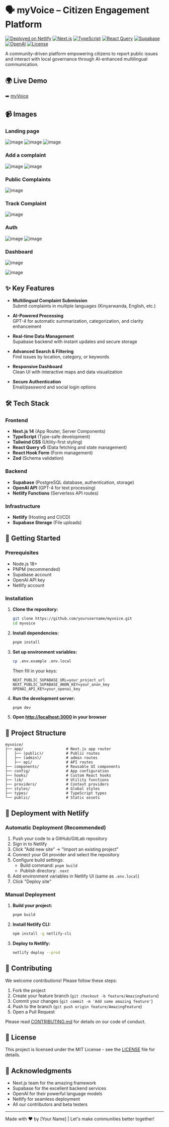 # 🗣️ myVoice – Citizen Engagement Platform

[![Deployed on Netlify](https://img.shields.io/badge/Deployed%20on-Netlify-%2300C7B7?logo=netlify)](https://your-myvoice.netlify.app)
[![Next.js](https://img.shields.io/badge/Next.js-14.0-blue?logo=next.js)](https://nextjs.org)
[![TypeScript](https://img.shields.io/badge/TypeScript-5.0-blue)](https://www.typescriptlang.org)
[![React Query](https://img.shields.io/badge/React%20Query-5.0-pink?logo=react)](https://tanstack.com/query/latest)
[![Supabase](https://img.shields.io/badge/Supabase-2.0-green?logo=supabase)](https://supabase.io)
[![OpenAI](https://img.shields.io/badge/OpenAI-GPT4-brightgreen?logo=openai)](https://platform.openai.com)
[![License](https://img.shields.io/badge/License-MIT-yellow)](LICENSE)

A community-driven platform empowering citizens to report public issues and interact with local governance through AI-enhanced multilingual communication.

## 🌍 Live Demo

➡️ [myVoice](https://myvoiceciti.netlify.app/)

## 📹 Images

### Landing page
![image](https://github.com/user-attachments/assets/8c18bf44-8e4e-4a6f-9be7-b5e83f20bada)
![image](https://github.com/user-attachments/assets/bb585cf9-414d-437f-9d86-b2fbbced8ff2)
![image](https://github.com/user-attachments/assets/1afa3d20-d92c-4f5f-81d1-bddfe565fabd)

### Add a complaint
![image](https://github.com/user-attachments/assets/713ae21f-c0fe-4900-a0f9-97531bedc4c2)
![image](https://github.com/user-attachments/assets/bd04da75-a114-4e1c-80af-9236bf852cdc)

### Public Complaints
![image](https://github.com/user-attachments/assets/dee02c26-d7ad-48a1-9be1-40c901324739)

### Track Complaint
![image](https://github.com/user-attachments/assets/ab586e84-424c-41cd-9a91-5c74ad89a69b)


### Auth
![image](https://github.com/user-attachments/assets/ebc87d41-332a-45c2-a9f3-ebf384d32bdd)
![image](https://github.com/user-attachments/assets/cfd9f9b2-166a-4f29-b583-b48b273cf08a)

### Dashboard
![image](https://github.com/user-attachments/assets/e9961309-8f0c-450a-a89c-1b3dfe45446a)

![image](https://github.com/user-attachments/assets/9e61d6a6-4e8c-468a-9052-a3664dbb329d)




## ✨ Key Features

- **Multilingual Complaint Submission**  
  Submit complaints in multiple languages (Kinyarwanda, English, etc.)
  
- **AI-Powered Processing**  
  GPT-4 for automatic summarization, categorization, and clarity enhancement

- **Real-time Data Management**  
  Supabase backend with instant updates and secure storage

- **Advanced Search & Filtering**  
  Find issues by location, category, or keywords

- **Responsive Dashboard**  
  Clean UI with interactive maps and data visualization

- **Secure Authentication**  
  Email/password and social login options

## 🛠️ Tech Stack

### Frontend
- **Next.js 14** (App Router, Server Components)
- **TypeScript** (Type-safe development)
- **Tailwind CSS** (Utility-first styling)
- **React Query v5** (Data fetching and state management)
- **React Hook Form** (Form management)
- **Zod** (Schema validation)

### Backend
- **Supabase** (PostgreSQL database, authentication, storage)
- **OpenAI API** (GPT-4 for text processing)
- **Netlify Functions** (Serverless API routes)

### Infrastructure
- **Netlify** (Hosting and CI/CD)
- **Supabase Storage** (File uploads)

## 🚀 Getting Started

### Prerequisites
- Node.js 18+
- PNPM (recommended)
- Supabase account
- OpenAI API key
- Netlify account

### Installation

1. **Clone the repository:**
   ```bash
   git clone https://github.com/yourusername/myvoice.git
   cd myvoice
   ```

2. **Install dependencies:**
   ```bash
   pnpm install
   ```

3. **Set up environment variables:**
   ```bash
   cp .env.example .env.local
   ```
   
   Then fill in your keys:
   ```
   NEXT_PUBLIC_SUPABASE_URL=your_project_url
   NEXT_PUBLIC_SUPABASE_ANON_KEY=your_anon_key
   OPENAI_API_KEY=your_openai_key
   ```

4. **Run the development server:**
   ```bash
   pnpm dev
   ```

5. **Open [http://localhost:3000](http://localhost:3000) in your browser**

## 📂 Project Structure

```
myvoice/
├── app/                   # Next.js app router
│   ├── (public)/          # Public routes
│   ├── (admin)/           # admin routes
│   ├── api/               # API routes
├── components/            # Reusable UI components
├── config/                # App configuration
├── hooks/                 # Custom React hooks
├── lib/                   # Utility functions
├── providers/             # Context providers
├── styles/                # Global styles
├── types/                 # TypeScript types
└── public/                # Static assets
```

## 🚀 Deployment with Netlify

### Automatic Deployment (Recommended)
1. Push your code to a GitHub/GitLab repository
2. Sign in to Netlify
3. Click "Add new site" → "Import an existing project"
4. Connect your Git provider and select the repository
5. Configure build settings:
   - Build command: `pnpm build`
   - Publish directory: `.next`
6. Add environment variables in Netlify UI (same as `.env.local`)
7. Click "Deploy site"

### Manual Deployment
1. **Build your project:**
   ```bash
   pnpm build
   ```
2. **Install Netlify CLI:**
   ```bash
   npm install -g netlify-cli
   ```
3. **Deploy to Netlify:**
   ```bash
   netlify deploy --prod
   ```

## 🤝 Contributing

We welcome contributions! Please follow these steps:

1. Fork the project
2. Create your feature branch (`git checkout -b feature/AmazingFeature`)
3. Commit your changes (`git commit -m 'Add some amazing feature'`)
4. Push to the branch (`git push origin feature/AmazingFeature`)
5. Open a Pull Request

Please read [CONTRIBUTING.md](CONTRIBUTING.md) for details on our code of conduct.

## 📄 License

This project is licensed under the MIT License - see the [LICENSE](LICENSE) file for details.

## 🙏 Acknowledgments

- Next.js team for the amazing framework
- Supabase for the excellent backend services
- OpenAI for their powerful language models
- Netlify for seamless deployment
- All our contributors and beta testers

---

Made with ❤️ by [Your Name] | Let's make communities better together!
